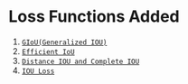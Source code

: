 # Loss Functions Added

1. [`GIoU(Generalized IOU)`](https://giou.stanford.edu/GIoU.pdf)
2. [`Efficient IoU`](https://arxiv.org/abs/2101.08158)
3. [`Distance IOU and Complete IOU`](https://arxiv.org/abs/1911.08287)
4. [`IOU Loss`](https://arxiv.org/abs/1608.01471)
